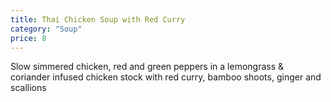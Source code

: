 ```yaml
---
title: Thai Chicken Soup with Red Curry
category: "Soup"
price: 8
---
```


Slow simmered chicken, red and green peppers in a lemongrass & coriander infused chicken stock with red curry, bamboo shoots, ginger and scallions